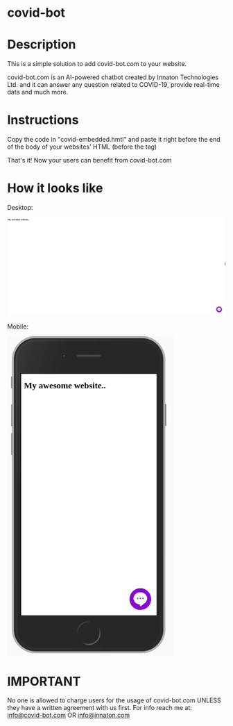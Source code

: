 # covid-bot
# Description
This is a simple solution to add covid-bot.com to your website.

covid-bot.com is an AI-powered chatbot created by Innaton Technologies Ltd. and it can answer any question related to COVID-19, provide real-time data and much more.

# Instructions

Copy the code in "covid-embedded.hmtl" and paste it right before the end of the body of your websites' HTML (before the </body> tag)

That's it! Now your users can benefit from covid-bot.com

# How it looks like

Desktop:

![covid-bot embedded desktop](static/embedded-desktop.gif)

Mobile:

![covid-bot embedded mobile](static/embedded-mobile.gif)

# IMPORTANT

No one is allowed to charge users for the usage of covid-bot.com UNLESS they have a written agreement with us first.
For info reach me at: info@covid-bot.com OR info@innaton.com
